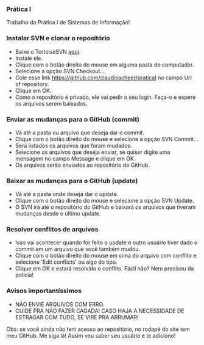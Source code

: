 ### Prática I
Trabalho da Prática I de Sistemas de Informação!

### Instalar SVN e clonar o repositório
* Baixe o TortoiseSVN [aqui](https://tortoisesvn.net/downloads.html).
* Instale ele.
* Clique com o botão direito do mouse em alguma pasta do computador.
* Selecione a opção SVN Checkout...
* Cole esse link https://github.com/claudioscheer/praticaI no campo Url of repository.
* Clique em OK.
* Como o repositório é privado, ele vai pedir o seu login. Faça-o e espere os arquivos serem baixados.

### Enviar as mudanças para o GitHub (commit)
* Vá até a pasta ou arquivo que deseja dar o commit.
* Clique com o botão direito do mouse e selecione a opção SVN Commit...
* Será listados os arquivos que foram mudados.
* Selecione os arquivos que deseja enviar, se quiser digite uma mensagem no campo Message e clique em OK.
* Os arquivos serão enviados ao repositório do GitHub.

### Baixar as mudanças para o GitHub (update)
* Vá até a pasta onde deseja dar o update.
* Clique com o botão direito do mouse e selecione a opção SVN Update.
* O SVN irá até o repositório do GitHub e baixará os arquivos que tiveram mudanças desde o último update.

### Resolver conflitos de arquivos
* Isso vai acontecer quando for feito o update e outro usuário tiver dado o commit em um arquivo que você também mudou.
* Clique com o botão direito do mouse em cima do arquivo com conflito e selecione 'Edit conflicts' ou algo do tipo.
* Clique em OK e estará resolvido o conflito. Fácil não? Nem precisou da polícia!

### Avisos importantíssimos
* NÃO ENVIE ARQUIVOS COM ERRO.
* CUIDE PRA NÃO FAZER CAGADA! CASO HAJA A NECESSIDADE DE ESTRAGAR COM TUDO, SE VIRE PRA ARRUMAR!

Obs: se você ainda não tem acesso ao repositório, no rodapé do site tem meu GitHub. Me siga lá! Assim vou saber seu usuário e te adiciono!
